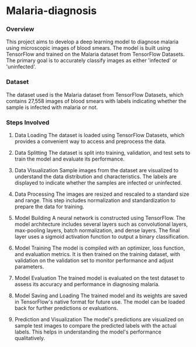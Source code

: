 # Malaria-diagnosis

### Overview
This project aims to develop a deep learning model to diagnose malaria using microscopic images of blood smears. The model is built using TensorFlow and trained on the Malaria dataset from TensorFlow Datasets. The primary goal is to accurately classify images as either 'infected' or 'uninfected'. <br>
### Dataset
The dataset used is the Malaria dataset from TensorFlow Datasets, which contains 27,558 images of blood smears with labels indicating whether the sample is infected with malaria or not. <br>
### Steps Involved <br>
1. Data Loading
The dataset is loaded using TensorFlow Datasets, which provides a convenient way to access and preprocess the data.

2. Data Splitting
The dataset is split into training, validation, and test sets to train the model and evaluate its performance.

3. Data Visualization
Sample images from the dataset are visualized to understand the data distribution and characteristics. The labels are displayed to indicate whether the samples are infected or uninfected.

4. Data Processing
The images are resized and rescaled to a standard size and range. This step includes normalization and standardization to prepare the data for training.

5. Model Building
A neural network is constructed using TensorFlow. The model architecture includes several layers such as convolutional layers, max-pooling layers, batch normalization, and dense layers. The final layer uses a sigmoid activation function to output a binary classification.

6. Model Training
The model is compiled with an optimizer, loss function, and evaluation metrics. It is then trained on the training dataset, with validation on the validation set to monitor performance and adjust parameters.

7. Model Evaluation
The trained model is evaluated on the test dataset to assess its accuracy and performance in diagnosing malaria.

8. Model Saving and Loading
The trained model and its weights are saved in TensorFlow's native format for future use. The model can be loaded back for further predictions or evaluations.

9. Prediction and Visualization
The model's predictions are visualized on sample test images to compare the predicted labels with the actual labels. This helps in understanding the model's performance qualitatively.
